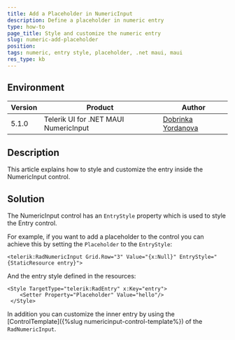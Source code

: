 ```yaml
---
title: Add a Placeholder in NumericInput
description: Define a placeholder in numeric entry
type: how-to
page_title: Style and customize the numeric entry
slug: numeric-add-placeholder
position: 
tags: numeric, entry style, placeholder, .net maui, maui
res_type: kb
---
```


## Environment

| Version | Product | Author |
| --- | --- | ---- |
| 5.1.0 | Telerik UI for .NET MAUI NumericInput | [Dobrinka Yordanova](https://www.telerik.com/blogs/author/dobrinka-yordanova) |


## Description

This article explains how to style and customize the entry inside the NumericInput control. 

## Solution

The NumericInput control has an `EntryStyle` property which is used to style the Entry control. 

For example, if you want to add a placeholder to the control you can achieve this by setting the `Placeholder` to the `EntryStyle`:

```XAML
<telerik:RadNumericInput Grid.Row="3" Value="{x:Null}" EntryStyle="{StaticResource entry}">
```

And the entry style defined in the resources: 

```XAML
<Style TargetType="telerik:RadEntry" x:Key="entry">
    <Setter Property="Placeholder" Value="hello"/>
 </Style>
```

In addition you can customize the inner entry by using the [ControlTemplate]({%slug numericinput-control-template%}) of the `RadNumericInput`.
